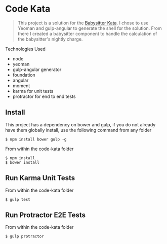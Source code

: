 # Code Kata

> This project is a solution for the [Babysitter Kata](https://gist.github.com/jameskbride/5482722). I chose to use
> Yeoman and gulp-angular to generate the shell for the solution. From there I created a babysitter component to handle
> the calculation of the babysitter's nightly charge.

Technologies Used

* node
* yeoman
* gulp-angular generator
* foundation
* angular
* moment
* karma for unit tests
* protractor for end to end tests

## Install

This project has a dependency on bower and gulp, if you do not already have them globally install, use the following 
command from any folder

```
$ npm install bower gulp -g
```

From within the code-kata folder

```
$ npm install
$ bower install
```

## Run Karma Unit Tests

From within the code-kata folder

```
$ gulp test
```

## Run Protractor E2E Tests

From within the code-kata folder

```
$ gulp protractor
```
